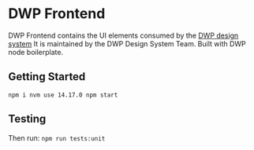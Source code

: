 # DWP Frontend

DWP Frontend contains the UI elements consumed by the [DWP design system](https://github.com/dwp/design-system) It is maintained by the DWP Design System Team. Built with DWP node boilerplate.

## Getting Started

`npm i nvm use 14.17.0 npm start`

## Testing

Then run: `npm run tests:unit`
